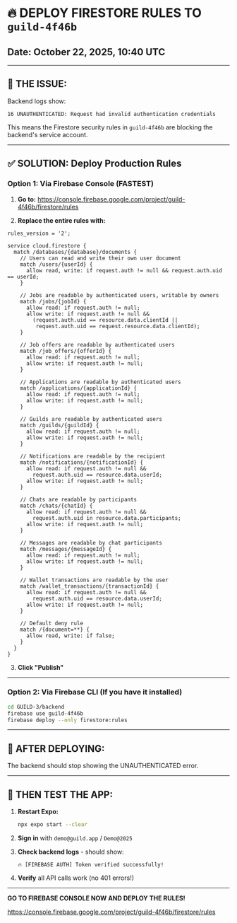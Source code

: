 # 🔥 **DEPLOY FIRESTORE RULES TO `guild-4f46b`**

## Date: October 22, 2025, 10:40 UTC

---

## 🚨 **THE ISSUE:**

Backend logs show:
```
16 UNAUTHENTICATED: Request had invalid authentication credentials
```

This means the Firestore security rules in `guild-4f46b` are blocking the backend's service account.

---

## ✅ **SOLUTION: Deploy Production Rules**

### **Option 1: Via Firebase Console (FASTEST)**

1. **Go to:** https://console.firebase.google.com/project/guild-4f46b/firestore/rules

2. **Replace the entire rules with:**

```
rules_version = '2';

service cloud.firestore {
  match /databases/{database}/documents {
    // Users can read and write their own user document
    match /users/{userId} {
      allow read, write: if request.auth != null && request.auth.uid == userId;
    }
    
    // Jobs are readable by authenticated users, writable by owners
    match /jobs/{jobId} {
      allow read: if request.auth != null;
      allow write: if request.auth != null && 
        (request.auth.uid == resource.data.clientId || 
         request.auth.uid == request.resource.data.clientId);
    }
    
    // Job offers are readable by authenticated users
    match /job_offers/{offerId} {
      allow read: if request.auth != null;
      allow write: if request.auth != null;
    }
    
    // Applications are readable by authenticated users
    match /applications/{applicationId} {
      allow read: if request.auth != null;
      allow write: if request.auth != null;
    }
    
    // Guilds are readable by authenticated users
    match /guilds/{guildId} {
      allow read: if request.auth != null;
      allow write: if request.auth != null;
    }
    
    // Notifications are readable by the recipient
    match /notifications/{notificationId} {
      allow read: if request.auth != null && 
        request.auth.uid == resource.data.userId;
      allow write: if request.auth != null;
    }
    
    // Chats are readable by participants
    match /chats/{chatId} {
      allow read: if request.auth != null && 
        request.auth.uid in resource.data.participants;
      allow write: if request.auth != null;
    }
    
    // Messages are readable by chat participants
    match /messages/{messageId} {
      allow read: if request.auth != null;
      allow write: if request.auth != null;
    }
    
    // Wallet transactions are readable by the user
    match /wallet_transactions/{transactionId} {
      allow read: if request.auth != null && 
        request.auth.uid == resource.data.userId;
      allow write: if request.auth != null;
    }
    
    // Default deny rule
    match /{document=**} {
      allow read, write: if false;
    }
  }
}
```

3. **Click "Publish"**

---

### **Option 2: Via Firebase CLI (If you have it installed)**

```bash
cd GUILD-3/backend
firebase use guild-4f46b
firebase deploy --only firestore:rules
```

---

## 🎯 **AFTER DEPLOYING:**

The backend should stop showing the UNAUTHENTICATED error.

---

## 🚀 **THEN TEST THE APP:**

1. **Restart Expo:**
   ```bash
   npx expo start --clear
   ```

2. **Sign in** with `demo@guild.app` / `Demo@2025`

3. **Check backend logs** - should show:
   ```
   🔥 [FIREBASE AUTH] Token verified successfully!
   ```

4. **Verify** all API calls work (no 401 errors!)

---

**GO TO FIREBASE CONSOLE NOW AND DEPLOY THE RULES!**

https://console.firebase.google.com/project/guild-4f46b/firestore/rules


